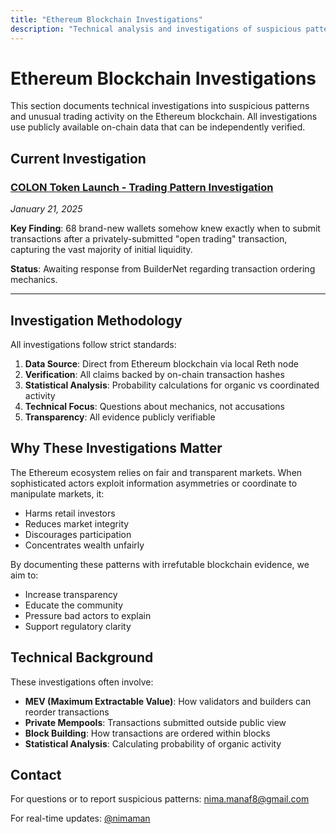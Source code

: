```yaml
---
title: "Ethereum Blockchain Investigations"
description: "Technical analysis and investigations of suspicious patterns on Ethereum"
---
```


# Ethereum Blockchain Investigations

This section documents technical investigations into suspicious patterns and unusual trading activity on the Ethereum blockchain. All investigations use publicly available on-chain data that can be independently verified.

## Current Investigation

### [COLON Token Launch - Trading Pattern Investigation](/ethereum/investigations/colon-token-investigation/)
*January 21, 2025*

**Key Finding**: 68 brand-new wallets somehow knew exactly when to submit transactions after a privately-submitted "open trading" transaction, capturing the vast majority of initial liquidity.

**Status**: Awaiting response from BuilderNet regarding transaction ordering mechanics.

---

## Investigation Methodology

All investigations follow strict standards:

1. **Data Source**: Direct from Ethereum blockchain via local Reth node
2. **Verification**: All claims backed by on-chain transaction hashes
3. **Statistical Analysis**: Probability calculations for organic vs coordinated activity
4. **Technical Focus**: Questions about mechanics, not accusations
5. **Transparency**: All evidence publicly verifiable

## Why These Investigations Matter

The Ethereum ecosystem relies on fair and transparent markets. When sophisticated actors exploit information asymmetries or coordinate to manipulate markets, it:

- Harms retail investors
- Reduces market integrity
- Discourages participation
- Concentrates wealth unfairly

By documenting these patterns with irrefutable blockchain evidence, we aim to:
- Increase transparency
- Educate the community
- Pressure bad actors to explain
- Support regulatory clarity

## Technical Background

These investigations often involve:
- **MEV (Maximum Extractable Value)**: How validators and builders can reorder transactions
- **Private Mempools**: Transactions submitted outside public view
- **Block Building**: How transactions are ordered within blocks
- **Statistical Analysis**: Calculating probability of organic activity

## Contact

For questions or to report suspicious patterns: nima.manaf8@gmail.com

For real-time updates: [@nimaman](https://twitter.com/nimaman)